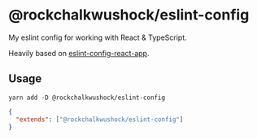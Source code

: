 # @rockchalkwushock/eslint-config

My eslint config for working with React & TypeScript.

Heavily based on [eslint-config-react-app](https://www.npmjs.com/package/eslint-config-react-app).

## Usage

```shell
yarn add -D @rockchalkwushock/eslint-config
```

```json
{
  "extends": ["@rockchalkwushock/eslint-config"]
}
```